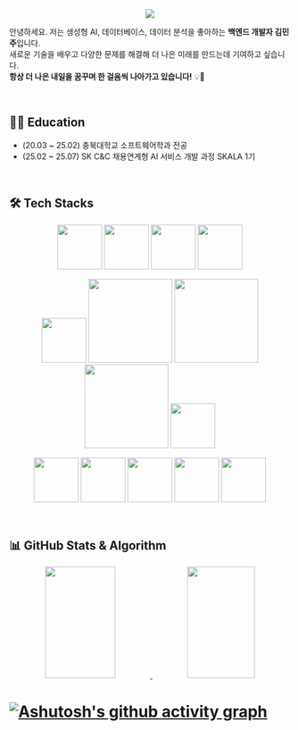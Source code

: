 <div align="center">
  <img src="https://capsule-render.vercel.app/api?type=waving&color=e7bcfb&height=180&text=WELCOME%20🥰♥️&animation=&fontColor=000000&fontSize=50" />
</div>



안녕하세요. 저는 생성형 AI, 데이터베이스, 데이터 분석을 좋아하는 **백엔드 개발자 김민주**입니다.  
새로운 기술을 배우고 다양한 문제를 해결해 더 나은 미래를 만드는데 기여하고 싶습니다.  
**항상 더 나은 내일을 꿈꾸며 한 걸음씩 나아가고 있습니다!** 💡🚀

<br>

## 👩‍💻 Education

- (20.03 ~ 25.02) 충북대학교 소프트웨어학과 전공
- (25.02 ~ 25.07) SK C&C 채용연계형 AI 서비스 개발 과정 SKALA 1기

<br>

## 🛠️ Tech Stacks

<p align="center">
     <img src="https://skillicons.dev/icons?i=vue&theme=light" width="80" />
  <img src="https://techstack-generator.vercel.app/js-icon.svg" width="80" />
  <img src="https://techstack-generator.vercel.app/python-icon.svg" width="80" />
  <img src="https://techstack-generator.vercel.app/restapi-icon.svg" width="80" />
  
</p>
<p align="center">
  <img src="https://techstack-generator.vercel.app/docker-icon.svg" width="80" />
  <img src="https://techstack-generator.vercel.app/mysql-icon.svg" width="150" />
    <img src="https://skillicons.dev/icons?i=spring&theme=light" width="150" />
  <img src="https://techstack-generator.vercel.app/java-icon.svg" width="150" />
  <img src="https://skillicons.dev/icons?i=fastapi" width="80" />
</p>
<p align="center">
    <img src="https://techstack-generator.vercel.app/kubernetes-icon.svg" width="80" />
  <img src="https://skillicons.dev/icons?i=linux&theme=light" width="80" />
  <img src="https://skillicons.dev/icons?i=mongodb&theme=light" width="80" />
   <img src="https://techstack-generator.vercel.app/aws-icon.svg" width="80" />
  <img src="https://techstack-generator.vercel.app/github-icon.svg" width="80" />
</p>

<br>

## 📊 GitHub Stats & Algorithm
<div align="center">

  <a href="https://github.com/alswnsp411">
    <img src="https://github-readme-stats.vercel.app/api?username=alswnsp411&show_icons=true&theme=radical" width="50%" height="200">
  </a>
  <a href="https://solved.ac/alswnsp411">
    <img src="http://mazassumnida.wtf/api/v2/generate_badge?boj=alswnsp411" width="49%" height="200">
  </a>
  
</div>

# [![Ashutosh's github activity graph](https://github-readme-activity-graph.vercel.app/graph?username=alswnsp411&theme=tokyo-night)](https://github.com/ww5702/github-readme-activity-graph)
